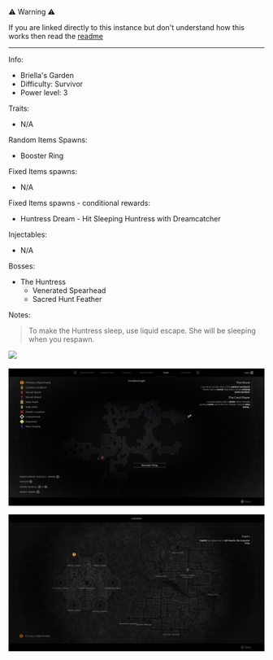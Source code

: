 ⚠️ Warning ⚠️

If you are linked directly to this instance but don't understand how this works then read the [readme](https://github.com/razeedazee/remnant2-instances/blob/main/README.md)

<hr>

Info:

- Briella's Garden
- Difficulty: Survivor
- Power level: 3

Traits:

- N/A

Random Items Spawns:

- Booster Ring

Fixed Items spawns:

- N/A

Fixed Items spawns - conditional rewards:

- Huntress Dream - Hit Sleeping Huntress with Dreamcatcher

Injectables:

- N/A

Bosses:

- The Huntress
  - Venerated Spearhead
  - Sacred Hunt Feather

Notes:

> To make the Huntress sleep, use liquid escape. She will be sleeping when you respawn.

![](info/info.png)

![](info/mini-map.png)

![](info/travel-map.png)
